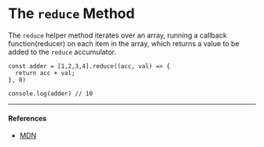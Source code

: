 # The `reduce` Method

The `reduce` helper method iterates over an array, running a callback function(reducer) on each item in the array, which returns a value to be added to the `reduce` accumulator.

```
const adder = [1,2,3,4].reduce((acc, val) => {
  return acc + val;
}, 0)

console.log(adder) // 10
```

---

#### References

- [MDN](https://developer.mozilla.org/en-US/docs/Web/JavaScript/Reference/Global_Objects/Array/reduce)
